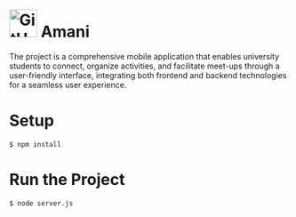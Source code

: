 # <img src="https://github.com/reemodo/Amani/blob/main/dist/logo.png" alt="GitHub Logo" width="50"/> Amani
The project is a comprehensive mobile application that enables university students to connect, organize activities, and facilitate meet-ups through a user-friendly interface, integrating both frontend and backend technologies for a seamless user experience.

# Setup
```
$ npm install
```

# Run the Project
```
$ node server.js
```

